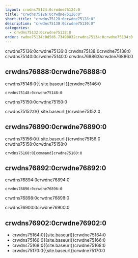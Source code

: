 ```yaml
---
layout: crwdns75124:0crwdne75124:0
title: "crwdns75126:0crwdne75126:0"
short-title: "crwdns75128:0crwdne75128:0"
description: "crwdns75130:0crwdne75130:0"
categories:
  - crwdns75132:0crwdne75132:0
order: rwdne75134:0d5d6.73498032crwdns75134:0crwdne75134:0
---
```

crwdns75136:0crwdne75136:0 crwdns75138:0crwdne75138:0 crwdns75140:0crwdne75140:0 crwdns76886:0crwdne76886:0

## crwdns76888:0crwdne76888:0

crwdns75146:0{{ site.baseurl }}crwdne75146:0

    crwdns75148:0crwdne75148:0
    

crwdns75150:0crwdne75150:0

crwdns75152:0{{ site.baseurl }}crwdne75152:0

## crwdns76890:0crwdne76890:0

crwdns75156:0{{ site.baseurl }}crwdne75156:0 crwdns75158:0crwdne75158:0

```nohighlight
crwdns75160:0[command]crwdne75160:0
```

## crwdns76892:0crwdne76892:0

crwdns76894:0crwdne76894:0

    crwdns76896:0crwdne76896:0
    

crwdns76898:0crwdne76898:0

crwdns76900:0crwdne76900:0

## crwdns76902:0crwdne76902:0

- crwdns75164:0{{site.baseurl}}crwdne75164:0
- crwdns75166:0{{site.baseurl}}crwdne75166:0
- crwdns75168:0{{site.baseurl}}crwdne75168:0
- crwdns75170:0{{site.baseurl}}crwdne75170:0